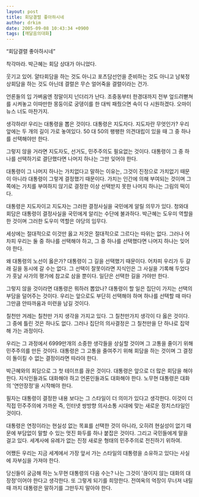 ```yaml
---
layout: post
title: 회담결렬 좋아하시네
author: drkim
date: 2005-09-08 10:43:34 +0900
tags: [깨달음의대화]
---
```

 


  “회담결렬 좋아하시네”



  착각마라. 박근혜는 회담 상대가 아니었다.



  


  웃기고 있어. 얄타회담을 하는 것도 아니고 포츠담선언을 준비하는 것도 아니고 남북정상회담을 하는 것도 아닌데 결렬은 무슨 얼어죽을 결렬이라는 건가.



  


  언론들의 입 가벼움엔 정말이지 넌더리가 난다. 조중동부터 한경대까지 전부 엎드려뻗쳐를 시켜놓고 이따만한 몽둥이로 궁뎅이를 한 대씩 패줬으면 속이 다 시원하겠다. 오마이뉴스 너도 마찬가지.



  


  생각하라! 우리는 대통령을 뽑은 것이다. 대통령은 지도자다. 지도자란 무엇인가? 우리 앞에는 두 개의 길이 가로 놓여있다. 50 대 50의 팽팽한 의견대립이 있을 때 그 중 하나를 선택해야만 한다.



  


  그렇지 않을 거라면 지도자도, 선거도, 민주주의도 필요없는 것이다. 대통령이 그 중 하나를 선택하기로 결단했다면 나머지 하나는 그만 잊어야 한다.



  


  대통령이 그 나머지 하나는 가치없다고 말하는 이유는, 그것이 진정으로 가치없기 때문이 아니라 대통령이 그렇게 결정했기 때문이다. 가치는 인간에 의해 부여되는 것이며 그쪽에는 가치를 부여하지 않기로 결정한 이상 선택받지 못한 나머지 하나는 그림의 떡이다.



  


  대통령은 지도자이고 지도자는 그러한 결정사실을 국민에게 알릴 의무가 있다. 청와대 회담은 대통령이 결정사실을 국민에게 알리는 수단에 불과하다. 박근혜는 도우미 역할을 한 것이며 그러한 도우미 역할은 야당의 임무다.



  


  세상에는 절대적으로 이것만 옳고 저것은 절대적으로 그르다는 따위는 없다. 그러나 어차피 우리는 둘 중 하나를 선택해야 하고, 그 중 하나를 선택했다면 나머지 하나는 잊어야 한다.



  


  왜 대통령의 노선이 옳은가? 대통령이 그 길을 선택했기 때문이다. 어차피 우리가 두 갈래 길을 동시에 갈 수는 없다. 그 선택이 잘못이라면 지식인은 그 사실을 기록해 두었다가 훗날 사가의 평가에 참고로 삼을 뿐이다. 일단은 선택한 길을 가야만 한다.



  


  그렇지 않을 것이라면 대통령은 뭐하러 뽑았나? 대통령이 할 일은 집단이 가지는 선택의 부담을 덜어주는 것이다. 우리는 앞으로도 부단히 선택해야 하며 하나를 선택할 때 마다 그만큼 안따까움과 미련을 남길 것이다.



  


  칠천만 겨레는 칠천만 가지 생각을 가지고 있다. 그 칠천만가지 생각이 다 옳은 것이다. 그 중에 틀린 것은 하나도 없다. 그러나 집단의 의사결정은 그 칠천만을 단 하나로 집약해 가는 과정이다.



  


  우리는 그 과정에서 6999만개의 소중한 생각들을 상실할 것이며 그 고통을 줄이기 위해 민주주의를 만든 것이다. 대통령은 그 고통을 줄여주기 위해 회담을 하는 것이며 그 결정이 돌이킬 수 없는 결정이라면 따라야 한다.



  


  박근혜와의 회담으로 그 첫 테이프를 끊은 것이다. 대통령은 앞으로 더 많은 회담을 해야한다. 지식인들과도 대화해야 하고 언론인들과도 대화해야 한다. 노무현 대통령은 대화의 '연안장정'을 시작해야 한다.



  


  필자는 대통령이 결정한 내용 보다는 그 스타일이 더 의미가 있다고 생각한다. 이것이 더 직접 민주주의에 가까운 즉, 인터넷 쌍방향 의사소통 시대에 맞는 새로운 정치스타일인 것이다.



  


  대통령은 연정이라는 현실성 없는 목표를 선택한 것이 아니라, 오히려 현실성이 없기 때문에 부담없이 말할 수 있는 멋진 화두를 하나 붙잡은 것이다. 그리고 국민들에게 말을 걸고 있다. 세계사에 유례가 없는 진정 새로운 형태의 민주주의로 전진하기 위하여.



  


  어쨌든 우리는 지금 세계에서 가장 앞서 가는 스타일의 대통령을 소유하고 있다는 사실에 자부심을 가져야 한다.









  당신들이 궁금해 하는 노무현 대통령의 다음 수는? 나는 그것이 '끊이지 않는 대화의 대장정'이어야 한다고 생각한다. 또 그렇게 되기를 희망한다. 전여옥의 억장이 무너져 내릴 때 까지 대통령은 말하기를 그만두지 말아야 한다.
